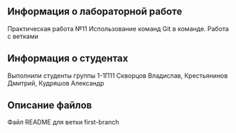 ## Информация о лабораторной работе

Практическая работа №11
Использование команд Git в команде. Работа с ветками


## Информация о студентах

Выполнили студенты группы 1-1П11
Скворцов Владислав, Крестьянинов Дмитрий, Кудряшов Александр

## Описание файлов

Файл README для ветки first-branch